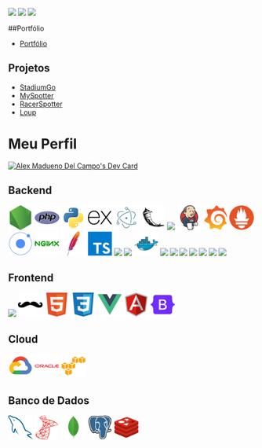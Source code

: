 
<div> 

  <a href="https://instagram.com/amdcampo" target="_blank"><img src="https://img.shields.io/badge/-Instagram-%23E4405F?style=for-the-badge&logo=instagram&logoColor=white" target="_blank"></a>
  <a href = "mailto:alex.mdcampo@gmail.com"><img src="https://img.shields.io/badge/-Gmail-%23333?style=for-the-badge&logo=gmail&logoColor=white" target="_blank"></a>
  <a href="https://www.linkedin.com/in/alexdelcampo/" target="_blank"><img src="https://img.shields.io/badge/-LinkedIn-%230077B5?style=for-the-badge&logo=linkedin&logoColor=white" target="_blank"></a> 

##Portfólio
- [Portfólio](https://alexcampo.tech/)

## Projetos
- [StadiumGo](https://stadiumgo.io/)
- [MySpotter](https://myspotter.app/)
- [RacerSpotter](https://racerspotter.app/)
- [Loup](https://louphub.com.br/)

# Meu Perfil

<a href="https://app.daily.dev/alexmaduenodelcampo"><img src="https://api.daily.dev/devcards/v2/RPTfkV9MntunWBZmDENDv.png?type=default&r=95i" width="356" alt="Alex Madueno Del Campo's Dev Card"/></a>

## Backend
<img src="https://raw.githubusercontent.com/devicons/devicon/master/icons/nodejs/nodejs-original.svg" height="50">
<img src="https://raw.githubusercontent.com/devicons/devicon/master/icons/php/php-original.svg" height="50">
<img src="https://raw.githubusercontent.com/devicons/devicon/master/icons/python/python-original.svg" height="50">
<img src="https://raw.githubusercontent.com/devicons/devicon/master/icons/express/express-original.svg" height="50">
<img src="https://raw.githubusercontent.com/devicons/devicon/master/icons/electron/electron-original.svg" height="50">
<img src="https://raw.githubusercontent.com/devicons/devicon/master/icons/flask/flask-original.svg" height="50">
<img src="https://seeklogo.com/images/K/kibana-logo-3CB40921E7-seeklogo.com.png" height="50">
<img src="https://raw.githubusercontent.com/devicons/devicon/master/icons/jenkins/jenkins-original.svg" height="50">
<img src="https://raw.githubusercontent.com/devicons/devicon/master/icons/grafana/grafana-original.svg" height="50">
<img src="https://raw.githubusercontent.com/devicons/devicon/master/icons/prometheus/prometheus-original.svg" height="50">
<img src="https://raw.githubusercontent.com/devicons/devicon/master/icons/ionic/ionic-original.svg" height="50">
<img src="https://raw.githubusercontent.com/devicons/devicon/master/icons/nginx/nginx-original.svg" height="50">
<img src="https://raw.githubusercontent.com/devicons/devicon/master/icons/apache/apache-original.svg" height="50">
<img src="https://raw.githubusercontent.com/devicons/devicon/master/icons/typescript/typescript-original.svg" height="50">
<img src="https://cdn.worldvectorlogo.com/logos/metatrader-5.svg" height="50">
<img src="https://upload.wikimedia.org/wikipedia/commons/thumb/e/e8/Binance_Logo.svg/2048px-Binance_Logo.svg.png" height="50">
<img src="https://raw.githubusercontent.com/devicons/devicon/master/icons/docker/docker-original.svg" height="50">
<img src="https://img2.gratispng.com/20180502/ozq/kisspng-owasp-zap-vulnerability-penetration-test-proxy-ser-web-application-5aea65947a30d0.0276627015253108685005.jpg" height="50">
<img src="https://seeklogo.com/images/S/sensedia-logo-8806D55916-seeklogo.com.gif" height="50">
<img src="https://avatars.githubusercontent.com/u/17337011" height="50">
<img src="https://owasp.org/assets/images/logo.svg" height="50">
<img src="https://companieslogo.com/img/orig/NEWR-de5fcb2e.png?t=1681801483" height="50">
<img src="https://seeklogo.com/images/E/ethers-logo-D5B86204D8-seeklogo.com.png" height="50">
<img src="https://cordova.apache.org/static/img/cordova_bot.png" height="50">

## Frontend
<img src="https://cdn.icon-icons.com/icons2/2107/PNG/512/file_type_ejs_icon_130626.png" height="50">
<img src="https://raw.githubusercontent.com/devicons/devicon/master/icons/handlebars/handlebars-original.svg" height="50">
<img src="https://raw.githubusercontent.com/devicons/devicon/master/icons/html5/html5-original.svg" height="50">
<img src="https://raw.githubusercontent.com/devicons/devicon/master/icons/css3/css3-original.svg" height="50">
<img src="https://raw.githubusercontent.com/devicons/devicon/master/icons/vuejs/vuejs-original.svg" height="50">
<img src="https://raw.githubusercontent.com/devicons/devicon/master/icons/angularjs/angularjs-original.svg" height="50">
<img src="https://raw.githubusercontent.com/devicons/devicon/master/icons/bootstrap/bootstrap-plain.svg" height="50">

## Cloud
<img src="https://raw.githubusercontent.com/devicons/devicon/master/icons/googlecloud/googlecloud-original.svg" height="50">
<img src="https://raw.githubusercontent.com/devicons/devicon/master/icons/oracle/oracle-original.svg" height="50">
<img src="https://raw.githubusercontent.com/devicons/devicon/master/icons/amazonwebservices/amazonwebservices-original.svg" height="50">

## Banco de Dados
<img src="https://raw.githubusercontent.com/devicons/devicon/master/icons/mysql/mysql-original.svg" height="50">
<img src="https://raw.githubusercontent.com/devicons/devicon/master/icons/microsoftsqlserver/microsoftsqlserver-plain.svg" height="50">
<img src="https://raw.githubusercontent.com/devicons/devicon/master/icons/mongodb/mongodb-original.svg" height="50">
<img src="https://raw.githubusercontent.com/devicons/devicon/master/icons/postgresql/postgresql-original.svg" height="50">
<img src="https://raw.githubusercontent.com/devicons/devicon/master/icons/redis/redis-original.svg" height="50">

</div>
